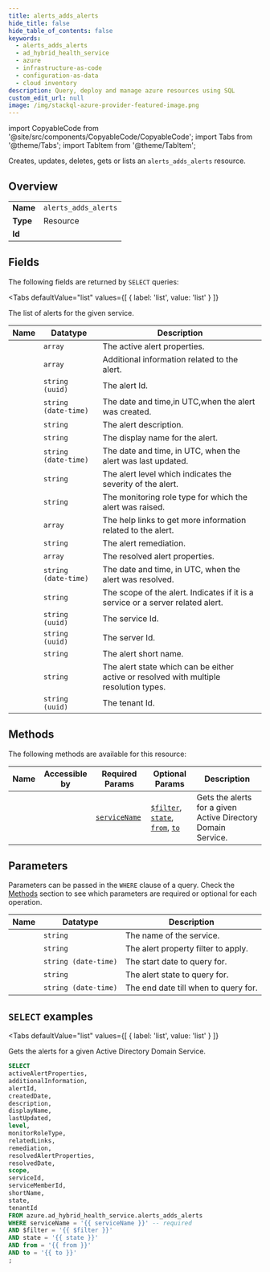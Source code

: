 ```yaml
--- 
title: alerts_adds_alerts
hide_title: false
hide_table_of_contents: false
keywords:
  - alerts_adds_alerts
  - ad_hybrid_health_service
  - azure
  - infrastructure-as-code
  - configuration-as-data
  - cloud inventory
description: Query, deploy and manage azure resources using SQL
custom_edit_url: null
image: /img/stackql-azure-provider-featured-image.png
---
```


import CopyableCode from '@site/src/components/CopyableCode/CopyableCode';
import Tabs from '@theme/Tabs';
import TabItem from '@theme/TabItem';

Creates, updates, deletes, gets or lists an <code>alerts_adds_alerts</code> resource.

## Overview
<table><tbody>
<tr><td><b>Name</b></td><td><code>alerts_adds_alerts</code></td></tr>
<tr><td><b>Type</b></td><td>Resource</td></tr>
<tr><td><b>Id</b></td><td><CopyableCode code="azure.ad_hybrid_health_service.alerts_adds_alerts" /></td></tr>
</tbody></table>

## Fields

The following fields are returned by `SELECT` queries:

<Tabs
    defaultValue="list"
    values={[
        { label: 'list', value: 'list' }
    ]}
>
<TabItem value="list">

The list of alerts for the given service.

<table>
<thead>
    <tr>
    <th>Name</th>
    <th>Datatype</th>
    <th>Description</th>
    </tr>
</thead>
<tbody>
<tr>
    <td><CopyableCode code="activeAlertProperties" /></td>
    <td><code>array</code></td>
    <td>The active alert properties.</td>
</tr>
<tr>
    <td><CopyableCode code="additionalInformation" /></td>
    <td><code>array</code></td>
    <td>Additional information related to the alert.</td>
</tr>
<tr>
    <td><CopyableCode code="alertId" /></td>
    <td><code>string (uuid)</code></td>
    <td>The alert Id.</td>
</tr>
<tr>
    <td><CopyableCode code="createdDate" /></td>
    <td><code>string (date-time)</code></td>
    <td>The date and time,in UTC,when the alert was created.</td>
</tr>
<tr>
    <td><CopyableCode code="description" /></td>
    <td><code>string</code></td>
    <td>The alert description.</td>
</tr>
<tr>
    <td><CopyableCode code="displayName" /></td>
    <td><code>string</code></td>
    <td>The display name for the alert.</td>
</tr>
<tr>
    <td><CopyableCode code="lastUpdated" /></td>
    <td><code>string (date-time)</code></td>
    <td>The date and time, in UTC, when the alert was last updated.</td>
</tr>
<tr>
    <td><CopyableCode code="level" /></td>
    <td><code>string</code></td>
    <td>The alert level which indicates the severity of the alert.</td>
</tr>
<tr>
    <td><CopyableCode code="monitorRoleType" /></td>
    <td><code>string</code></td>
    <td>The monitoring role type for which the alert was raised.</td>
</tr>
<tr>
    <td><CopyableCode code="relatedLinks" /></td>
    <td><code>array</code></td>
    <td>The help links to get more information related to the alert.</td>
</tr>
<tr>
    <td><CopyableCode code="remediation" /></td>
    <td><code>string</code></td>
    <td>The alert remediation.</td>
</tr>
<tr>
    <td><CopyableCode code="resolvedAlertProperties" /></td>
    <td><code>array</code></td>
    <td>The resolved alert properties.</td>
</tr>
<tr>
    <td><CopyableCode code="resolvedDate" /></td>
    <td><code>string (date-time)</code></td>
    <td>The date and time, in UTC, when the alert was resolved.</td>
</tr>
<tr>
    <td><CopyableCode code="scope" /></td>
    <td><code>string</code></td>
    <td>The scope of the alert. Indicates if it is a service or a server related alert.</td>
</tr>
<tr>
    <td><CopyableCode code="serviceId" /></td>
    <td><code>string (uuid)</code></td>
    <td>The service Id.</td>
</tr>
<tr>
    <td><CopyableCode code="serviceMemberId" /></td>
    <td><code>string (uuid)</code></td>
    <td>The server Id.</td>
</tr>
<tr>
    <td><CopyableCode code="shortName" /></td>
    <td><code>string</code></td>
    <td>The alert short name.</td>
</tr>
<tr>
    <td><CopyableCode code="state" /></td>
    <td><code>string</code></td>
    <td>The alert state which can be either active or resolved with multiple resolution types.</td>
</tr>
<tr>
    <td><CopyableCode code="tenantId" /></td>
    <td><code>string (uuid)</code></td>
    <td>The tenant Id.</td>
</tr>
</tbody>
</table>
</TabItem>
</Tabs>

## Methods

The following methods are available for this resource:

<table>
<thead>
    <tr>
    <th>Name</th>
    <th>Accessible by</th>
    <th>Required Params</th>
    <th>Optional Params</th>
    <th>Description</th>
    </tr>
</thead>
<tbody>
<tr>
    <td><a href="#list"><CopyableCode code="list" /></a></td>
    <td><CopyableCode code="select" /></td>
    <td><a href="#parameter-serviceName"><code>serviceName</code></a></td>
    <td><a href="#parameter-$filter"><code>$filter</code></a>, <a href="#parameter-state"><code>state</code></a>, <a href="#parameter-from"><code>from</code></a>, <a href="#parameter-to"><code>to</code></a></td>
    <td>Gets the alerts for a given Active Directory Domain Service.</td>
</tr>
</tbody>
</table>

## Parameters

Parameters can be passed in the `WHERE` clause of a query. Check the [Methods](#methods) section to see which parameters are required or optional for each operation.

<table>
<thead>
    <tr>
    <th>Name</th>
    <th>Datatype</th>
    <th>Description</th>
    </tr>
</thead>
<tbody>
<tr id="parameter-serviceName">
    <td><CopyableCode code="serviceName" /></td>
    <td><code>string</code></td>
    <td>The name of the service.</td>
</tr>
<tr id="parameter-$filter">
    <td><CopyableCode code="$filter" /></td>
    <td><code>string</code></td>
    <td>The alert property filter to apply.</td>
</tr>
<tr id="parameter-from">
    <td><CopyableCode code="from" /></td>
    <td><code>string (date-time)</code></td>
    <td>The start date to query for.</td>
</tr>
<tr id="parameter-state">
    <td><CopyableCode code="state" /></td>
    <td><code>string</code></td>
    <td>The alert state to query for.</td>
</tr>
<tr id="parameter-to">
    <td><CopyableCode code="to" /></td>
    <td><code>string (date-time)</code></td>
    <td>The end date till when to query for.</td>
</tr>
</tbody>
</table>

## `SELECT` examples

<Tabs
    defaultValue="list"
    values={[
        { label: 'list', value: 'list' }
    ]}
>
<TabItem value="list">

Gets the alerts for a given Active Directory Domain Service.

```sql
SELECT
activeAlertProperties,
additionalInformation,
alertId,
createdDate,
description,
displayName,
lastUpdated,
level,
monitorRoleType,
relatedLinks,
remediation,
resolvedAlertProperties,
resolvedDate,
scope,
serviceId,
serviceMemberId,
shortName,
state,
tenantId
FROM azure.ad_hybrid_health_service.alerts_adds_alerts
WHERE serviceName = '{{ serviceName }}' -- required
AND $filter = '{{ $filter }}'
AND state = '{{ state }}'
AND from = '{{ from }}'
AND to = '{{ to }}'
;
```
</TabItem>
</Tabs>
